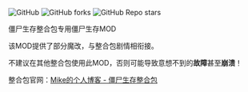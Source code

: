 ![GitHub](https://img.shields.io/github/license/mike-brown8/zombie-survival-mod) ![GitHub forks](https://img.shields.io/github/forks/mike-brown8/zombie-survival-mod) ![GitHub Repo stars](https://img.shields.io/github/stars/mike-brown8/zombie-survival-mod)

僵尸生存整合包专用僵尸生存MOD

该MOD提供了部分魔改，与整合包剧情相衔接。

不建议在其他整合包使用此MOD，否则可能导致意想不到的**故障**甚至**崩溃**！

整合包官网：[Mike的个人博客 - 僵尸生存整合包](https://mike-brown8.github.io/2022/02-12/%E5%83%B5%E5%B0%B8%E7%94%9F%E5%AD%98/)
